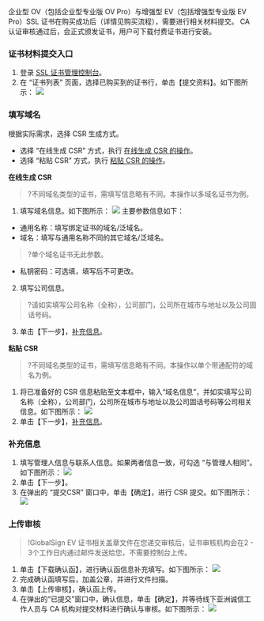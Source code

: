 企业型 OV（包括企业型专业版 OV Pro）与增强型 EV（包括增强型专业版 EV Pro）SSL 证书在购买成功后（详情见购买流程），需要进行相关材料提交。
CA 认证审核通过后，会正式颁发证书，用户可下载付费证书进行安装。

### 证书材料提交入口
1. 登录 [SSL 证书管理控制台](https://console.cloud.tencent.com/ssl)。
2. 在 “证书列表” 页面，选择已购买到的证书行，单击【提交资料】。如下图所示：
![](https://main.qcloudimg.com/raw/7da48ce027298fe506b847d5421e5b7b.png)

### 填写域名
根据实际需求，选择 CSR 生成方式。
- 选择 “在线生成 CSR” 方式，执行 [在线生成 CSR 的操作](#csr1)。
- 选择 “粘贴 CSR” 方式，执行 [粘贴 CSR 的操作](#csr2)。

<span id="csr1"></span>
**在线生成 CSR**
>?不同域名类型的证书，需填写信息略有不同。本操作以多域名证书为例。

1. 填写域名信息。如下图所示：
![](https://main.qcloudimg.com/raw/58ea9fd0a8c774c3b5dda49b739e932b.png)
主要参数信息如下：
 - 通用名称：填写绑定证书的域名/泛域名。
 - 域名：填写与通用名称不同的其它域名/泛域名。
>?单个域名证书无此参数。
 - 私钥密码：可选填，填写后不可更改。
>
2. 填写公司信息。
>?请如实填写公司名称（全称），公司部门，公司所在城市与地址以及公司固话号码。
>
3. 单击【下一步】，[补充信息](#message)。

<span id="csr2"></span>
**粘贴 CSR**
>?不同域名类型的证书，需填写信息略有不同。本操作以单个带通配符的域名为例。

1. 将已准备好的 CSR 信息粘贴至文本框中，输入“域名信息”，并如实填写公司名称（全称），公司部门，公司所在城市与地址以及公司固话号码等公司相关信息。如下图所示：
![](https://main.qcloudimg.com/raw/6a1be163c94ff202a34fa8084e0a585c.png)
2. 单击【下一步】，[补充信息](#message)。

<span id="message"></span>
### 补充信息
1. 填写管理人信息与联系人信息。如果两者信息一致，可勾选 “与管理人相同”。如下图所示：
![](https://main.qcloudimg.com/raw/f42858c5f9c807f5aa38641b0392041b.png)
2. 单击【下一步】。
3. 在弹出的 “提交CSR” 窗口中，单击【确定】，进行 CSR 提交。如下图所示：
![](https://main.qcloudimg.com/raw/1ee5d7cbb369c873cbad4614bf402de3.png)

### 上传审核
>!GlobalSign EV 证书相关盖章文件在您递交审核后，证书审核机构会在2 - 3个工作日内通过邮件发送给您，不需要控制台上传。

1. 单击【下载确认函】，进行确认函信息补充填写。如下图所示：
![](https://main.qcloudimg.com/raw/69417f911eddb7ad1c5075fe2395e83c.png)
2. 完成确认函填写后，加盖公章，并进行文件扫描。
3. 单击【上传审核】，确认函上传。
4. 在弹出的“已提交”窗口中，确认信息，单击【确定】，并等待线下亚洲诚信工作人员与 CA 机构对提交材料进行确认与审核。如下图所示：
![](https://main.qcloudimg.com/raw/b2b6c66130f6537ed10695b6e49535bf.png)
